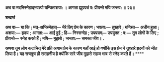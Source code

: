 **अथ वा मदभिस्नेहाद्भवत्यो यन्त्रिताशया: ।** **आगता ह्युपपन्नं व: प्रीयन्ते मयि जन्तव: ॥ २३॥** 

**शब्दार्थ** 

**अथ वा—** **या कि** **; मत्-अभिस्नेहात्—** **मेरे लिए प्रेम के कारण** **; भवत्य:—** **तुश्हारे** **; यन्त्रित—** **अधीन हुआ** **; अशया:—** **हृदय** **;** **आगता:—** **आई हुई** **; हि—** **निस्सन्देह** **; उपपन्नम्—** **उपयुक्त** **; व:—** **तुम लोगों के लिए** **; प्रीयन्ते—** **स्नेह करते हैं** **; मयि—** **मुझसे** **;** **जन्तव:—** **समस्त जीव।** **.** 

**अथवा तुम लोग कदाचित् मेरे प्रति अगाध प्रेम के कारण यहाँ आई हो क्योंकि इस प्रेम ने** **तुश्हारे हृदयों को जीत लिया है। यह सचमुच ही सराहनीय है क्योंकि सारे जीव मुझसे सहज भाव** **से स्नेह करते हैं।** **** 
